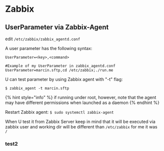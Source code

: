 # Zabbix

## UserParameter via Zabbix-Agent

edit `/etc/zabbix/zabbix_agentd.conf` 

A user parameter has the following syntax:

`UserParameter=<key>,<command>`

```text
#Example of my UserParameter in zabbix_agentd.conf
UserParameter=marcin.sftp,cd /etc/zabbix;./run.me
```

U can test parameter by using Zabbix agent with "-t" flag:

`$ zabbix_agent -t marcin.sftp`

{% hint style="info" %}
if running under root, however, note that the agent may have different permissions when launched as a daemon
{% endhint %}

Restart Zabbix agent: `$ sudo systemctl zabbix-agent`

When U test it from Zabbix Server keep in mind that it will be executed via zabbix user and working dir will be different than `/etc/zabbix` for me it was `/`



### test2



